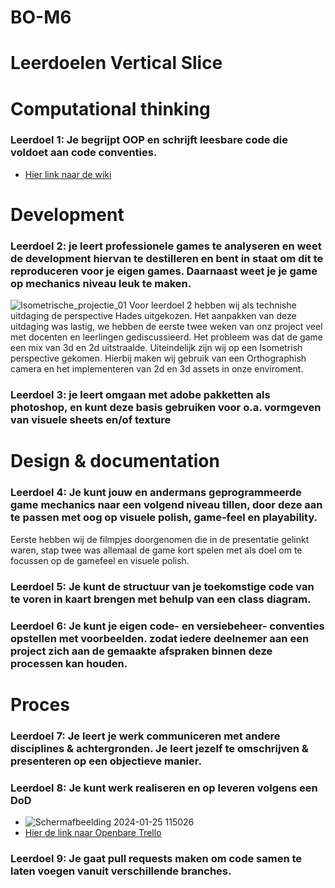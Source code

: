 # BO-M6
# Leerdoelen Vertical Slice

# Computational thinking 
###  Leerdoel 1:  Je  begrijpt OOP en  schrijft  leesbare  code die voldoet  aan code  conventies.
-	[Hier link naar de wiki](https://github.com/seppvanderwal/BO-M6/wiki)
  
# Development
###	Leerdoel 2: je leert professionele  games te analyseren en weet de  development hiervan te  destilleren en bent in staat om  dit te reproduceren voor je eigen games. Daarnaast weet je je  game op mechanics niveau leuk  te maken.
![Isometrische_projectie_01](https://github.com/seppvanderwal/BO-M6/assets/115462418/42ba7c31-f89d-4d6e-9f75-0b5d25b6a19d)
Voor leerdoel 2 hebben wij als technishe uitdaging de perspective Hades uitgekozen. Het aanpakken van deze uitdaging was lastig, we hebben de eerste twee weken van onz project veel met docenten en leerlingen gediscussieerd. Het probleem was dat de game een mix van 3d en 2d uitstraalde. Uiteindelijk zijn wij op een Isometrish perspective gekomen. Hierbij maken wij gebruik van een Orthographish camera en het implementeren van 2d en 3d assets in onze enviroment.
  
###	Leerdoel 3: je leert omgaan met adobe pakketten als  photoshop, en kunt deze  basis gebruiken voor o.a.  vormgeven van visuele  sheets en/of texture

# Design & documentation 
###	Leerdoel 4: Je kunt jouw en  andermans  geprogrammeerde game  mechanics naar een  volgend niveau tillen, door  deze aan te passen met  oog op visuele polish,  game-feel en playability.
Eerste hebben wij de filmpjes doorgenomen die in de presentatie gelinkt waren, stap twee was allemaal de game kort spelen met als doel om te focussen op de gamefeel en visuele polish.
  
###	Leerdoel 5: Je kunt  de structuur van je  toekomstige code  van te voren in kaart brengen met behulp van een class  diagram.
  
###	Leerdoel 6: Je kunt je eigen  code- en versiebeheer- conventies opstellen met  voorbeelden. zodat iedere  deelnemer aan een project  zich aan de gemaakte  afspraken binnen deze  processen kan houden.

# Proces 
###	Leerdoel 7: Je leert je werk  communiceren met andere disciplines &  achtergronden. Je leert jezelf te omschrijven &  presenteren op een  objectieve manier.
  
###	Leerdoel 8: Je  kunt werk  realiseren en op leveren volgens  een DoD
-	![Schermafbeelding 2024-01-25 115026](https://github.com/seppvanderwal/BO-M6/assets/115462418/4427b4cb-830c-40b5-bb8b-1db9cce47338)
-	
  [Hier de link naar Openbare Trello](https://trello.com/b/mBzgiraF/vertical-slice)

  
###	Leerdoel 9: Je gaat  pull requests maken om code samen te laten voegen vanuit  verschillende  branches. 
